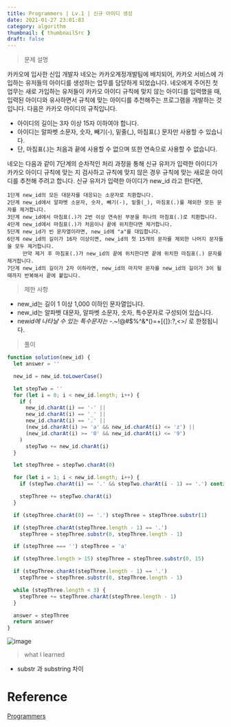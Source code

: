 ```yaml
---
title: Programmers | Lv.1 | 신규 아이디 생성
date: 2021-01-27 23:01:83
category: algorithm
thumbnail: { thumbnailSrc }
draft: false
---
```


> 문제 설명

카카오에 입사한 신입 개발자 네오는 카카오계정개발팀에 배치되어, 카카오 서비스에 가입하는 유저들의 아이디를 생성하는 업무를 담당하게 되었습니다. 네오에게 주어진 첫 업무는 새로 가입하는 유저들이 카카오 아이디 규칙에 맞지 않는 아이디를 입력했을 때, 입력된 아이디와 유사하면서 규칙에 맞는 아이디를 추천해주는 프로그램을 개발하는 것입니다.
다음은 카카오 아이디의 규칙입니다.

- 아이디의 길이는 3자 이상 15자 이하여야 합니다.
- 아이디는 알파벳 소문자, 숫자, 빼기(-), 밑줄(\_), 마침표(.) 문자만 사용할 수 있습니다.
- 단, 마침표(.)는 처음과 끝에 사용할 수 없으며 또한 연속으로 사용할 수 없습니다.

네오는 다음과 같이 7단계의 순차적인 처리 과정을 통해 신규 유저가 입력한 아이디가 카카오 아이디 규칙에 맞는 지 검사하고 규칙에 맞지 않은 경우 규칙에 맞는 새로운 아이디를 추천해 주려고 합니다.
신규 유저가 입력한 아이디가 new_id 라고 한다면,

```
1단계 new_id의 모든 대문자를 대응되는 소문자로 치환합니다.
2단계 new_id에서 알파벳 소문자, 숫자, 빼기(-), 밑줄(_), 마침표(.)를 제외한 모든 문자를 제거합니다.
3단계 new_id에서 마침표(.)가 2번 이상 연속된 부분을 하나의 마침표(.)로 치환합니다.
4단계 new_id에서 마침표(.)가 처음이나 끝에 위치한다면 제거합니다.
5단계 new_id가 빈 문자열이라면, new_id에 "a"를 대입합니다.
6단계 new_id의 길이가 16자 이상이면, new_id의 첫 15개의 문자를 제외한 나머지 문자들을 모두 제거합니다.
     만약 제거 후 마침표(.)가 new_id의 끝에 위치한다면 끝에 위치한 마침표(.) 문자를 제거합니다.
7단계 new_id의 길이가 2자 이하라면, new_id의 마지막 문자를 new_id의 길이가 3이 될 때까지 반복해서 끝에 붙입니다.
```

> 제한 사항

- new_id는 길이 1 이상 1,000 이하인 문자열입니다.
- new_id는 알파벳 대문자, 알파벳 소문자, 숫자, 특수문자로 구성되어 있습니다.
- new*id에 나타날 수 있는 특수문자는 -*.~!@#\$%^&\*()=+[{]}:?,<>/ 로 한정됩니다.

> 풀이

```js
function solution(new_id) {
  let answer = ''

  new_id = new_id.toLowerCase()

  let stepTwo = ''
  for (let i = 0; i < new_id.length; i++) {
    if (
      new_id.charAt(i) == '-' ||
      new_id.charAt(i) == '_' ||
      new_id.charAt(i) == '.' ||
      (new_id.charAt(i) >= 'a' && new_id.charAt(i) <= 'z') ||
      (new_id.charAt(i) >= '0' && new_id.charAt(i) <= '9')
    )
      stepTwo += new_id.charAt(i)
  }

  let stepThree = stepTwo.charAt(0)

  for (let i = 1; i < new_id.length; i++) {
    if (stepTwo.charAt(i) == '.' && stepTwo.charAt(i - 1) == '.') continue

    stepThree += stepTwo.charAt(i)
  }

  if (stepThree.charAt(0) == '.') stepThree = stepThree.substr(1)

  if (stepThree.charAt(stepThree.length - 1) == '.')
    stepThree = stepThree.substr(0, stepThree.length - 1)

  if (stepThree === '') stepThree = 'a'

  if (stepThree.length > 15) stepThree = stepThree.substr(0, 15)

  if (stepThree.charAt(stepThree.length - 1) == '.')
    stepThree = stepThree.substr(0, stepThree.length - 1)

  while (stepThree.length < 3) {
    stepThree += stepThree.charAt(stepThree.length - 1)
  }

  answer = stepThree
  return answer
}
```

![image](https://user-images.githubusercontent.com/65898889/106012778-19c1f280-60ff-11eb-974f-b9f3844afaee.png)

> what I learned

- substr 과 substring 차이

# Reference

[Programmers](https://programmers.co.kr/learn/courses/30/lessons/72410)
